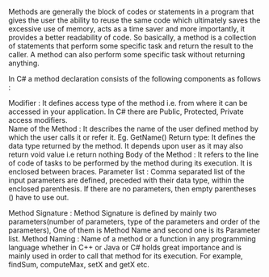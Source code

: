 Methods are generally the block of codes or statements in a program that gives the user the ability to reuse the same code which ultimately saves the excessive use of memory, 
acts as a time saver and more importantly, it provides a better readability of code. So basically, a method is a collection of statements that perform some specific task and return the result to the caller. 
A method can also perform some specific task without returning anything.

In C# a method declaration consists of the following components as follows :

Modifier : It defines access type of the method i.e. from where it can be accessed in your application. In C# there are Public, Protected, Private access modifiers.  
Name of the Method : It describes the name of the user defined method by which the user calls it or refer it. Eg. GetName()
Return type: It defines the data type returned by the method. It depends upon user as it may also return void value i.e return nothing
Body of the Method : It refers to the line of code of tasks to be performed by the method during its execution. It is enclosed between braces.
Parameter list : Comma separated list of the input parameters are defined, preceded with their data type, within the enclosed parenthesis. If there are no parameters, then empty parentheses () have to use out. 

Method Signature : Method Signature is defined by mainly two parameters(number of parameters, type of the parameters and order of the parameters), One of them is Method Name and second one is its Parameter list.
Method Naming : Name of a method or a function in any programming language whether in C++ or Java or C# holds great importance and is mainly used in order to call that method for its execution.
 For example, findSum, computeMax, setX and getX etc. 
